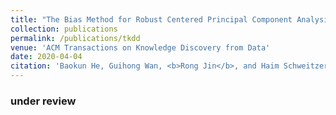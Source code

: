 ```yaml
---
title: "The Bias Method for Robust Centered Principal Component Analysis"
collection: publications
permalink: /publications/tkdd
venue: 'ACM Transactions on Knowledge Discovery from Data'
date: 2020-04-04
citation: 'Baokun He, Guihong Wan, <b>Rong Jin</b>, and Haim Schweitzer. <i>ACM Transactions on Knowledge Discovery from Data (TKDD)</i>.'
---
```

  
### under review
